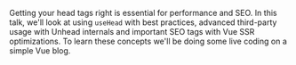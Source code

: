Getting your head tags right is essential for performance and SEO. In this talk, we'll look at using `useHead` with best practices, advanced third-party usage with Unhead internals and important SEO tags with Vue SSR optimizations. To learn these concepts we'll be doing some live coding on a simple Vue blog.
